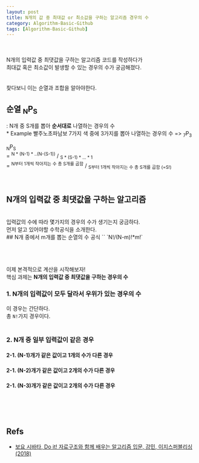 ```yaml
---
layout: post
title: N개의 값 중 최대값 or 최소값을 구하는 알고리즘 경우의 수
category: Algorithm-Basic-Github
tags: [Algorithm-Basic-Github]
---
```

<br><br>
N개의 입력값 중 최댓값을 구하는 알고리즘 코드를 작성하다가<br>
최대값 혹은 최소값이 발생할 수 있는 경우의 수가 궁금해졌다.<br>
<br>
<br>
찾다보니 이는 순열과 조합을 알아야한다.<br>

<h2> 순열 <sub>N</sub>P<sub>S</sub> </h2>
 : N개 중 S개를 뽑아 <strong>순서대로</strong> 나열하는 경우의 수  <br>
  * Example
    빨주노초파남보 7가지 색 중에 3가지를 뽑아 나열하는 경우의 수 => <sub>7</sub>P<sub>3</sub>
<br>

<sub>N</sub>P<sub>S</sub> <br>
= <sup>N * (N-1) * ..(N-(S-1))</sup> / <sub>S * (S-1) * ... * 1</sub> 
 <br>
= <sup>N부터 1개씩 작아지는 수 총 S개를 곱함</sup> / <sub>S부터 1개씩 작아지는 수 총 S개를 곱함 (=S!)</sub>

<br>

## N개의 입력값 중 최댓값을 구하는 알고리즘
<br/>
입력값의 수에 따라 몇가지의 경우의 수가 생기는지 궁금하다.<br/>
먼저 알고 있어야할 수학공식을 소개한다.<br/>
## N개 중에서 m개를 뽑는 순열의 수 공식
``
`N!/(N-m)!*m!`

<br/><br/><br/>
이제 본격적으로 계산을 시작해보자! <br/>
핵심 과제는 <strong>N개의 입력값 중 최댓값을 구하는 경우의 수</strong>
<br/>
### 1. N개의 입력값이 모두 달라서 우위가 있는 경우의 수
이 경우는 간단하다.<br/>
총 `N!`가지 경우이다.<br/>
<br/>

### 2. N개 중 일부 입력값이 같은 경우

#### 2-1. (N-1)개가 같은 값이고 1개의 수가 다른 경우
#### 2-1. (N-2)개가 같은 값이고 2개의 수가 다른 경우
#### 2-1. (N-3)개가 같은 값이고 2개의 수가 다른 경우









<br/><br/><br/>


## Refs

* [보요 시바타, Do it! 자료구조와 함께 배우는 알고리즘 입문, 강민,  이지스퍼블리싱(2018)](https://book.naver.com/bookdb/book_detail.nhn?bid=13560672)

